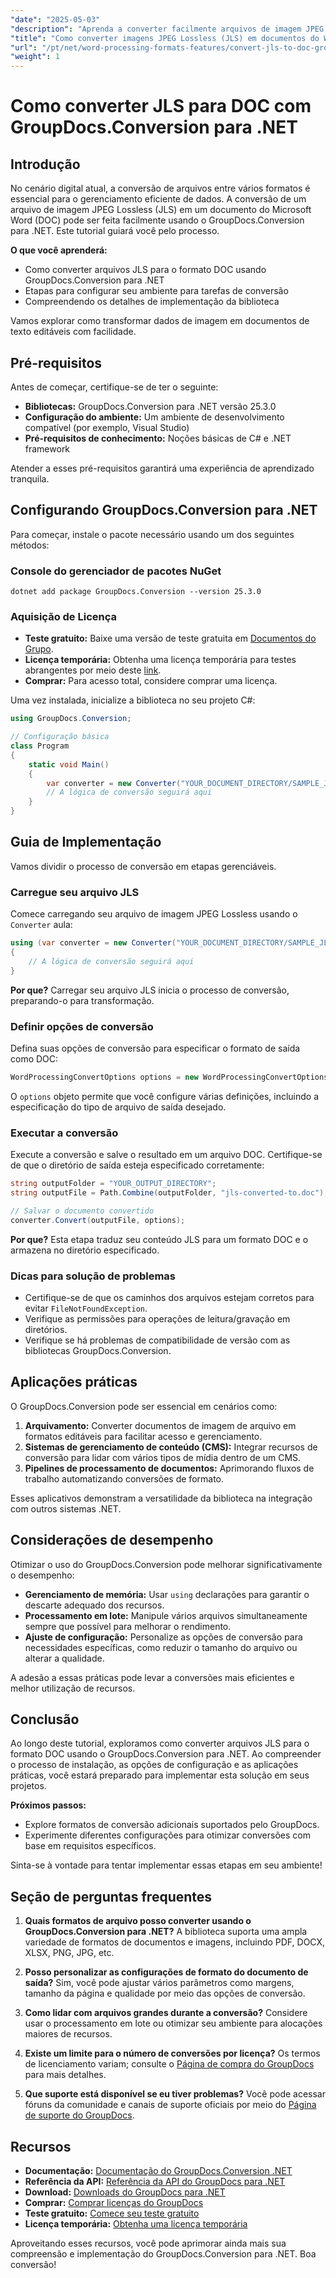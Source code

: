```yaml
---
"date": "2025-05-03"
"description": "Aprenda a converter facilmente arquivos de imagem JPEG Lossless (JLS) em documentos do Microsoft Word usando o GroupDocs.Conversion para .NET. Siga este guia passo a passo."
"title": "Como converter imagens JPEG Lossless (JLS) em documentos do Word (.doc) usando o GroupDocs.Conversion para .NET"
"url": "/pt/net/word-processing-formats-features/convert-jls-to-doc-groupdocs-net/"
"weight": 1
---
```


# Como converter JLS para DOC com GroupDocs.Conversion para .NET

## Introdução
No cenário digital atual, a conversão de arquivos entre vários formatos é essencial para o gerenciamento eficiente de dados. A conversão de um arquivo de imagem JPEG Lossless (JLS) em um documento do Microsoft Word (DOC) pode ser feita facilmente usando o GroupDocs.Conversion para .NET. Este tutorial guiará você pelo processo.

**O que você aprenderá:**
- Como converter arquivos JLS para o formato DOC usando GroupDocs.Conversion para .NET
- Etapas para configurar seu ambiente para tarefas de conversão
- Compreendendo os detalhes de implementação da biblioteca

Vamos explorar como transformar dados de imagem em documentos de texto editáveis com facilidade.

## Pré-requisitos
Antes de começar, certifique-se de ter o seguinte:
- **Bibliotecas:** GroupDocs.Conversion para .NET versão 25.3.0
- **Configuração do ambiente:** Um ambiente de desenvolvimento compatível (por exemplo, Visual Studio)
- **Pré-requisitos de conhecimento:** Noções básicas de C# e .NET framework

Atender a esses pré-requisitos garantirá uma experiência de aprendizado tranquila.

## Configurando GroupDocs.Conversion para .NET
Para começar, instale o pacote necessário usando um dos seguintes métodos:

### Console do gerenciador de pacotes NuGet
```shell
dotnet add package GroupDocs.Conversion --version 25.3.0
```

### Aquisição de Licença
- **Teste gratuito:** Baixe uma versão de teste gratuita em [Documentos do Grupo](https://releases.groupdocs.com/conversion/net/).
- **Licença temporária:** Obtenha uma licença temporária para testes abrangentes por meio deste [link](https://purchase.groupdocs.com/temporary-license/).
- **Comprar:** Para acesso total, considere comprar uma licença.

Uma vez instalada, inicialize a biblioteca no seu projeto C#:

```csharp
using GroupDocs.Conversion;

// Configuração básica
class Program
{
    static void Main()
    {
        var converter = new Converter("YOUR_DOCUMENT_DIRECTORY/SAMPLE_JLS");
        // A lógica de conversão seguirá aqui
    }
}
```

## Guia de Implementação
Vamos dividir o processo de conversão em etapas gerenciáveis.

### Carregue seu arquivo JLS
Comece carregando seu arquivo de imagem JPEG Lossless usando o `Converter` aula:

```csharp
using (var converter = new Converter("YOUR_DOCUMENT_DIRECTORY/SAMPLE_JLS"))
{
    // A lógica de conversão seguirá aqui
}
```

**Por que?** Carregar seu arquivo JLS inicia o processo de conversão, preparando-o para transformação.

### Definir opções de conversão
Defina suas opções de conversão para especificar o formato de saída como DOC:

```csharp
WordProcessingConvertOptions options = new WordProcessingConvertOptions { Format = WordProcessingFileType.Doc };
```

O `options` objeto permite que você configure várias definições, incluindo a especificação do tipo de arquivo de saída desejado.

### Executar a conversão
Execute a conversão e salve o resultado em um arquivo DOC. Certifique-se de que o diretório de saída esteja especificado corretamente:

```csharp
string outputFolder = "YOUR_OUTPUT_DIRECTORY";
string outputFile = Path.Combine(outputFolder, "jls-converted-to.doc");

// Salvar o documento convertido
converter.Convert(outputFile, options);
```

**Por que?** Esta etapa traduz seu conteúdo JLS para um formato DOC e o armazena no diretório especificado.

### Dicas para solução de problemas
- Certifique-se de que os caminhos dos arquivos estejam corretos para evitar `FileNotFoundException`.
- Verifique as permissões para operações de leitura/gravação em diretórios.
- Verifique se há problemas de compatibilidade de versão com as bibliotecas GroupDocs.Conversion.

## Aplicações práticas
O GroupDocs.Conversion pode ser essencial em cenários como:
1. **Arquivamento:** Converter documentos de imagem de arquivo em formatos editáveis para facilitar acesso e gerenciamento.
2. **Sistemas de gerenciamento de conteúdo (CMS):** Integrar recursos de conversão para lidar com vários tipos de mídia dentro de um CMS.
3. **Pipelines de processamento de documentos:** Aprimorando fluxos de trabalho automatizando conversões de formato.

Esses aplicativos demonstram a versatilidade da biblioteca na integração com outros sistemas .NET.

## Considerações de desempenho
Otimizar o uso do GroupDocs.Conversion pode melhorar significativamente o desempenho:
- **Gerenciamento de memória:** Usar `using` declarações para garantir o descarte adequado dos recursos.
- **Processamento em lote:** Manipule vários arquivos simultaneamente sempre que possível para melhorar o rendimento.
- **Ajuste de configuração:** Personalize as opções de conversão para necessidades específicas, como reduzir o tamanho do arquivo ou alterar a qualidade.

A adesão a essas práticas pode levar a conversões mais eficientes e melhor utilização de recursos.

## Conclusão
Ao longo deste tutorial, exploramos como converter arquivos JLS para o formato DOC usando o GroupDocs.Conversion para .NET. Ao compreender o processo de instalação, as opções de configuração e as aplicações práticas, você estará preparado para implementar esta solução em seus projetos.

**Próximos passos:**
- Explore formatos de conversão adicionais suportados pelo GroupDocs.
- Experimente diferentes configurações para otimizar conversões com base em requisitos específicos.

Sinta-se à vontade para tentar implementar essas etapas em seu ambiente!

## Seção de perguntas frequentes
1. **Quais formatos de arquivo posso converter usando o GroupDocs.Conversion para .NET?**
A biblioteca suporta uma ampla variedade de formatos de documentos e imagens, incluindo PDF, DOCX, XLSX, PNG, JPG, etc.

2. **Posso personalizar as configurações de formato do documento de saída?**
Sim, você pode ajustar vários parâmetros como margens, tamanho da página e qualidade por meio das opções de conversão.

3. **Como lidar com arquivos grandes durante a conversão?**
Considere usar o processamento em lote ou otimizar seu ambiente para alocações maiores de recursos.

4. **Existe um limite para o número de conversões por licença?**
Os termos de licenciamento variam; consulte o [Página de compra do GroupDocs](https://purchase.groupdocs.com/buy) para mais detalhes.

5. **Que suporte está disponível se eu tiver problemas?**
Você pode acessar fóruns da comunidade e canais de suporte oficiais por meio do [Página de suporte do GroupDocs](https://forum.groupdocs.com/c/conversion/10).

## Recursos
- **Documentação:** [Documentação do GroupDocs.Conversion .NET](https://docs.groupdocs.com/conversion/net/)
- **Referência da API:** [Referência da API do GroupDocs para .NET](https://reference.groupdocs.com/conversion/net/)
- **Download:** [Downloads do GroupDocs para .NET](https://releases.groupdocs.com/conversion/net/)
- **Comprar:** [Comprar licenças do GroupDocs](https://purchase.groupdocs.com/buy)
- **Teste gratuito:** [Comece seu teste gratuito](https://releases.groupdocs.com/conversion/net/)
- **Licença temporária:** [Obtenha uma licença temporária](https://purchase.groupdocs.com/temporary-license/)

Aproveitando esses recursos, você pode aprimorar ainda mais sua compreensão e implementação do GroupDocs.Conversion para .NET. Boa conversão!